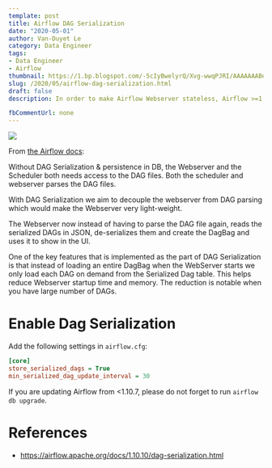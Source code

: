 ```yaml
---
template: post
title: Airflow DAG Serialization
date: "2020-05-01"
author: Van-Duyet Le
category: Data Engineer
tags:
- Data Engineer
- Airflow
thumbnail: https://1.bp.blogspot.com/-5cIyBwelyrQ/Xvg-wwqPJRI/AAAAAAABeeI/d4DPBinapik2Dffz3wXSTnsU7cgCHPqBACK4BGAYYCw/s1600/dag_serialization.png
slug: /2020/05/airflow-dag-serialization.html
draft: false
description: In order to make Airflow Webserver stateless, Airflow >=1.10.7 supports DAG Serialization and DB Persistence.

fbCommentUrl: none
---
```


![](/media/2020/airflow-dag-serialization/dag_serialization.png)

From [the Airflow docs](https://airflow.apache.org/docs/1.10.10/dag-serialization.html): 

Without DAG Serialization & persistence in DB, the Webserver and the Scheduler both needs access to the DAG files. Both the scheduler and webserver parses the DAG files.

With DAG Serialization we aim to decouple the webserver from DAG parsing which would make the Webserver very light-weight.

The Webserver now instead of having to parse the DAG file again, reads the serialized DAGs in JSON, de-serializes them and create the DagBag and uses it to show in the UI.

One of the key features that is implemented as the part of DAG Serialization is that instead of loading an entire DagBag when the WebServer starts we only load each DAG on demand from the Serialized Dag table. This helps reduce Webserver startup time and memory. The reduction is notable when you have large number of DAGs.

# Enable Dag Serialization

Add the following settings in `airflow.cfg`:

```ini
[core]
store_serialized_dags = True
min_serialized_dag_update_interval = 30
```

If you are updating Airflow from <1.10.7, please do not forget to run `airflow db upgrade`.

# References

- https://airflow.apache.org/docs/1.10.10/dag-serialization.html